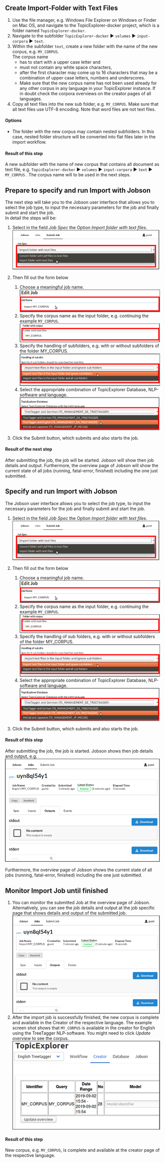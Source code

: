 ## Create Import-Folder with Text Files
1. Use the file manager, e.g. Windows File Explorer on Windows or Finder on Mac OS, and navigate to the TopicExplorer-docker project, which is a folder named `TopicExplorer-docker`.
2. Navigate to the subfolder `TopicExplorer-docker` ▶ `volumes` ▶ `input-corpora` ▶ `text`.
3. Within the subfolder `text`, create a new folder with the name of the new corpus, e.g.  `MY_CORPUS`.  
The corpus name
    - has to start with a upper case letter and
    - must not contain any white space characters,
    - after the first character may come up to 16 characters that may be a combination of upper case letters, numbers and underscores.
    - Make sure that the new corpus name has not been used already for any other corpus in any language in your TopicExplorer instance. If in doubt check the corpora overviews on the creator pages of all languages.
4. Copy all text files into the new sub folder, e.g.  `MY_CORPUS`. Make sure that all text files use UTF-8 encoding. Note that word files are not text files.

#### Options
- The folder with the new corpus may contain nested subfolders. In this case, nested folder structure will be converted into flat files later in the import workflow.

#### Result of this step
A new subfolder with the name of new corpus that contains all document as text file, e.g. `TopicExplorer-docker` ▶ `volumes` ▶ `input-corpora` ▶ `text` ▶ `MY_CORPUS` . The corpus name will to be used in the next steps.

## Prepare to specify and run Import with Jobson
The next step will take you to the Jobson user interface that allows you to select the job type, to input the necessary parameters for the job and finally submit and start the job.  
In detail the steps will be:
1. Select in the field *Job Spec* the Option *Import folder with text files*.
![alt Select in the field *Job Spec* the Option *Import folder with text files*.](Create-Corpus-from-Text-Files-3-1.png " In Job Spec select  Option *Import folder with text files*")
2. Then fill out the form below

    1. Choose a meaningful job name.  
    ![alt Choose a meaningful job name.](Create-Corpus-from-Text-Files-3-2.png "Choose a meaningful job name")
    2. Specify the corpus name as the input folder, e.g. continuing the example `MY_CORPUS`.  
    ![alt  Specify the corpus name as the input folder.](Create-Corpus-from-Text-Files-3-3.png " Specify the corpus name as the input folder")
    3. Specify the handling of subfolders, e.g. with or without subfolders of the folder MY_CORPUS.  
    ![alt  Specify the corpus name as the input folder.](Create-Corpus-from-Text-Files-3-4.png " Specify the corpus name as the input folder")
    4. Select the appropriate combination of TopicExplorer Database, NLP-software and language.  
    ![alt  Specify the corpus name as the input folder.](Create-Corpus-from-Text-Files-3-5.png " Specify the corpus name as the input folder")
3. Click the Submit button, which submits and also starts the job.

#### Result of the next step
After submitting the job, the job will be started. Jobson will show then job details and output. Furthermore, the overview page of Jobson will show the current state of all jobs (running, fatal-error, finished) including the one just submitted.

## Specify and run Import with Jobson
The Jobson user interface allows you to select the job type, to input the necessary parameters for the job and finally submit and start the job.

1. Select in the field *Job Spec* the Option *Import folder with text files*.  
![alt Select in the field *Job Spec* the Option *Import folder with text files*.](Create-Corpus-from-Text-Files-3-1.png " In Job Spec select  Option *Import folder with text files*")
2. Then fill out the form below

    1. Choose a meaningful job name.  
    ![alt Choose a meaningful job name.](Create-Corpus-from-Text-Files-3-2.png "Choose a meaningful job name")
    2. Specify the corpus name as the input folder, e.g. continuing the example `MY_CORPUS`.  
    ![alt  Specify the corpus name as the input folder.](Create-Corpus-from-Text-Files-3-3.png " Specify the corpus name as the input folder")
    3. Specify the handling of sub folders, e.g. with or without subfolders of the folder MY_CORPUS.  
    ![alt  Specify the corpus name as the input folder.](Create-Corpus-from-Text-Files-3-4.png " Specify the corpus name as the input folder")
    4. Select the appropriate combination of TopicExplorer Database, NLP-software and language.  
    ![alt  Specify the corpus name as the input folder.](Create-Corpus-from-Text-Files-3-5.png " Specify the corpus name as the input folder")
3. Click the Submit button, which submits and also starts the job.

#### Result of this step
After submitting the job, the job is started. Jobson shows then job details and output, e.g.  
![alt  Import Job is finished.](Create-Corpus-from-Text-Files-4-1.png " Import Job is finished.")

Furthermore, the overview page of Jobson shows the current state of all jobs (running, fatal-error, finished) including the one just submitted.


## Monitor Import Job until finished

1. You can monitor the submitted Job at the overview page of Jobson. Alternatively, you can see the job details and output at the job specific page that shows details and output of the submitted job.
![alt  Import Job is finished.](Create-Corpus-from-Text-Files-4-1.png " Import Job is finished.")
2. After the import job is successfully finished, the new corpus is complete and available in the Creator of the respective language. The example screen shot shows that `MY_CORPUS` is available in the creator for English using the TreeTagger NLP-software. You might need to click *Update overview* to see the corpus.
![alt  Corpus becomes available in the Creator.](Create-Corpus-from-Text-Files-4-2.png " Corpus becomes available in the Creator.")

#### Result of this step
New corpus, e.g. `MY_CORPUS`, is complete and available at the creator page of the respective language.
